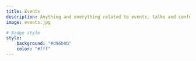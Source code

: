 ```yaml
---
title: Events
description: Anything and everything related to events, talks and conferences
image: events.jpg

# Badge style
style:
    background: "#d96b0b"
    color: "#fff"
---
```

